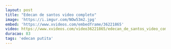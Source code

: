 ```yaml
---
layout: post
title: "Edecan de santos video completo"
image: 'https://i.imgur.com/NOw53m2.jpg'
embed: 'https://www.xvideos.com/embedframe/36221865'
video: https://www.xvideos.com/video36221865/edecan_de_santos_video_completo
duracao: 83
tags: 'edecan putita'
---
```

